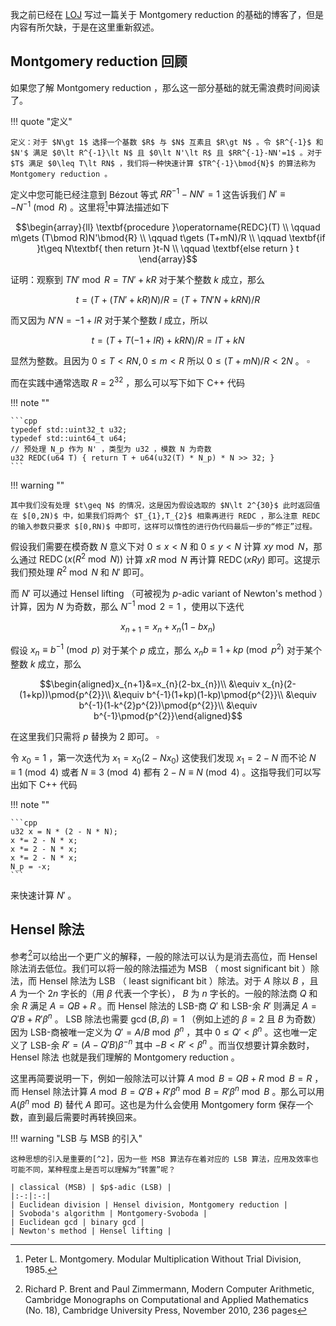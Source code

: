 我之前已经在 [LOJ](https://loj.ac/d/2719) 写过一篇关于 Montgomery reduction 的基础的博客了，但是内容有所欠缺，于是在这里重新叙述。

## Montgomery reduction 回顾

如果您了解 Montgomery reduction ，那么这一部分基础的就无需浪费时间阅读了。

!!! quote "定义"

    定义：对于 $N\gt 1$ 选择一个基数 $R$ 与 $N$ 互素且 $R\gt N$ 。令 $R^{-1}$ 和 $N'$ 满足 $0\lt R^{-1}\lt N$ 且 $0\lt N'\lt R$ 且 $RR^{-1}-NN'=1$ 。对于 $T$ 满足 $0\leq T\lt RN$ ，我们将一种快速计算 $TR^{-1}\bmod{N}$ 的算法称为 Montgomery reduction 。

定义中您可能已经注意到 Bézout 等式 $RR^{-1}-NN'=1$ 这告诉我们 $N'\equiv -N^{-1}\pmod{R}$ 。这里将[^1]中算法描述如下

$$\begin{array}{ll}
\textbf{procedure }\operatorname{REDC}(T) \\
\qquad m\gets (T\bmod R)N'\bmod{R} \\
\qquad t\gets (T+mN)/R \\
\qquad \textbf{if }t\geq N\textbf{ then return }t-N \\
\qquad \textbf{else return } t
\end{array}$$

证明：观察到 $TN'\bmod R=TN'+kR$ 对于某个整数 $k$ 成立，那么

$$t=(T+(TN'+kR)N)/R=(T+TN'N+kRN)/R$$

而又因为 $N'N=-1+lR$ 对于某个整数 $l$ 成立，所以

$$t=(T+T(-1+lR)+kRN)/R=lT+kN$$

显然为整数。且因为 $0\leq T\lt RN,0\leq m\lt R$ 所以 $0\leq (T+mN)/R\lt 2N$ 。 $\square$

而在实践中通常选取 $R=2^{32}$ ，那么可以写下如下 C++ 代码

!!! note ""

    ```cpp
    typedef std::uint32_t u32;
    typedef std::uint64_t u64;
    // 预处理 N_p 作为 N' ，类型为 u32 ，模数 N 为奇数
    u32 REDC(u64 T) { return T + u64(u32(T) * N_p) * N >> 32; }
    ```

!!! warning ""

    其中我们没有处理 $t\geq N$ 的情况，这是因为假设选取的 $N\lt 2^{30}$ 此时返回值在 $[0,2N)$ 中，如果我们将两个 $T_{1},T_{2}$ 相乘再进行 REDC ，那么注意 REDC 的输入参数只要求 $[0,RN)$ 中即可，这样可以惰性的进行伪代码最后一步的“修正”过程。

假设我们需要在模奇数 $N$ 意义下对 $0\leq x\lt N$ 和 $0\leq y\lt N$ 计算 $xy\bmod N$，那么通过 $\operatorname{REDC}(x(R^{2}\bmod N))$ 计算 $xR\bmod N$ 再计算 $\operatorname{REDC}(xRy)$ 即可。这提示我们预处理 $R^{2}\bmod N$ 和 $N'$ 即可。

而 $N'$ 可以通过 Hensel lifting （可被视为 $p$-adic variant of Newton's method ）计算，因为 $N$ 为奇数，那么 $N^{-1}\bmod 2=1$ ，使用以下迭代

$$x_{n+1}=x_{n}+x_{n}(1-bx_{n})$$

假设 $x_{n}\equiv b^{-1}\pmod p$ 对于某个 $p$ 成立，那么 $x_{n}b\equiv 1+kp\pmod{p^{2}}$ 对于某个整数 $k$ 成立，那么

$$\begin{aligned}x_{n+1}&=x_{n}(2-bx_{n})\\
&\equiv x_{n}(2-(1+kp))\pmod{p^{2}}\\
&\equiv b^{-1}(1+kp)(1-kp)\pmod{p^{2}}\\
&\equiv b^{-1}(1-k^{2}p^{2})\pmod{p^{2}}\\
&\equiv b^{-1}\pmod{p^{2}}\end{aligned}$$

在这里我们只需将 $p$ 替换为 $2$ 即可。 $\square$

令 $x_{0}=1$ ，第一次迭代为 $x_{1}=x_{0}(2-Nx_{0})$ 这使我们发现 $x_{1}=2-N$ 而不论 $N\equiv 1\pmod{4}$ 或者 $N\equiv 3\pmod{4}$ 都有 $2-N\equiv N\pmod{4}$ 。这指导我们可以写出如下 C++ 代码

!!! note ""

    ```cpp
    u32 x = N * (2 - N * N);
    x *= 2 - N * x;
    x *= 2 - N * x;
    x *= 2 - N * x;
    N_p = -x;
    ```

来快速计算 $N'$ 。

## Hensel 除法

参考[^2]可以给出一个更广义的解释，一般的除法可以认为是消去高位，而 Hensel 除法消去低位。我们可以将一般的除法描述为 MSB （ most significant bit ）除法，而 Hensel 除法为 LSB （ least significant bit ）除法。对于 $A$ 除以 $B$ ，且 $A$ 为一个 $2n$ 字长的（用 $\beta$ 代表一个字长）， $B$ 为 $n$ 字长的。一般的除法商 $Q$ 和余 $R$ 满足 $A=QB+R$ 。而 Hensel 除法的 LSB-商 $Q'$ 和 LSB-余 $R'$ 则满足 $A=Q'B+R'\beta^{n}$ 。 LSB 除法也需要 $\gcd(B,\beta)=1$ （例如上述的 $\beta=2$ 且 $B$ 为奇数）因为 LSB-商被唯一定义为 $Q'=A/B\bmod{\beta^{n}}$ ，其中 $0\leq Q'\lt \beta^{n}$ 。这也唯一定义了 LSB-余 $R'=(A-Q'B)\beta^{-n}$ 其中 $-B\lt R'\lt \beta^{n}$ 。而当仅想要计算余数时， Hensel 除法 也就是我们理解的 Montgomery reduction 。

这里再简要说明一下，例如一般除法可以计算 $A\bmod{B}=QB+R\bmod{B}=R$ ，而 Hensel 除法计算 $A\bmod{B}=Q'B+R'\beta^{n}\bmod{B}=R'\beta^{n}\bmod{B}$ 。那么可以用 $A(\beta^{n}\bmod{B})$ 替代 $A$ 即可。这也是为什么会使用 Montgomery form 保存一个数，直到最后需要时再转换回来。

!!! warning "LSB 与 MSB 的引入"

    这种思想的引入是重要的[^2]，因为一些 MSB 算法存在着对应的 LSB 算法，应用及效率也可能不同，某种程度上是否可以理解为“转置”呢？
    
    | classical (MSB) | $p$-adic (LSB) |
    |:-:|:-:|
    | Euclidean division | Hensel division, Montgomery reduction |
    | Svoboda's algorithm | Montgomery-Svoboda |
    | Euclidean gcd | binary gcd |
    | Newton's method | Hensel lifting |

[^1]: Peter L. Montgomery. Modular Multiplication Without Trial Division, 1985.
[^2]: Richard P. Brent and Paul Zimmermann, Modern Computer Arithmetic, Cambridge Monographs on Computational and Applied Mathematics (No. 18), Cambridge University Press, November 2010, 236 pages
